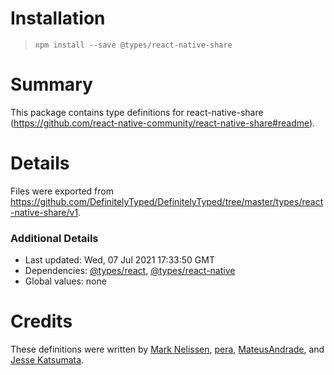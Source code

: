 # Installation
> `npm install --save @types/react-native-share`

# Summary
This package contains type definitions for react-native-share (https://github.com/react-native-community/react-native-share#readme).

# Details
Files were exported from https://github.com/DefinitelyTyped/DefinitelyTyped/tree/master/types/react-native-share/v1.

### Additional Details
 * Last updated: Wed, 07 Jul 2021 17:33:50 GMT
 * Dependencies: [@types/react](https://npmjs.com/package/@types/react), [@types/react-native](https://npmjs.com/package/@types/react-native)
 * Global values: none

# Credits
These definitions were written by [Mark Nelissen](https://github.com/marknelissen), [pera](https://github.com/santiagofm), [MateusAndrade](https://github.com/MateusAndrade), and [Jesse Katsumata](https://github.com/Naturalclar).
